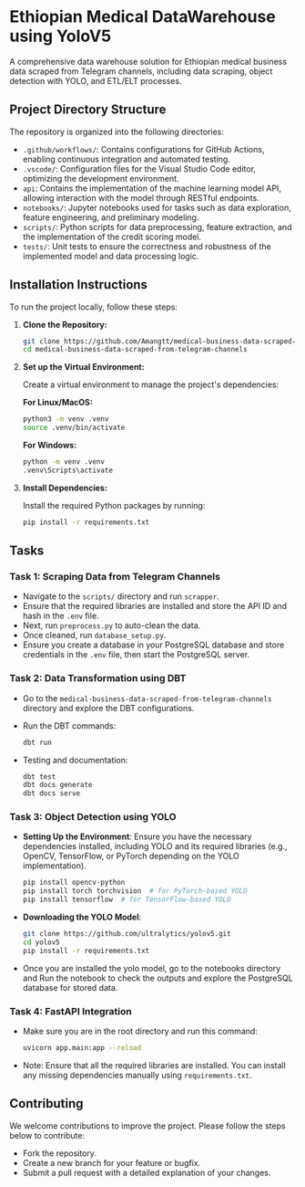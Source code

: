 # Ethiopian Medical DataWarehouse using YoloV5

A comprehensive data warehouse solution for Ethiopian medical business data scraped from Telegram channels, including data scraping, object detection with YOLO, and ETL/ELT processes.
## Project Directory Structure

The repository is organized into the following directories:

- `.github/workflows/`: Contains configurations for GitHub Actions, enabling continuous integration and automated testing.
- `.vscode/`: Configuration files for the Visual Studio Code editor, optimizing the development environment.
- `api`: Contains the implementation of the machine learning model API, allowing interaction with the model through RESTful endpoints.
- `notebooks/`: Jupyter notebooks used for tasks such as data exploration, feature engineering, and preliminary modeling.
- `scripts/`: Python scripts for data preprocessing, feature extraction, and the implementation of the credit scoring model.
- `tests/`: Unit tests to ensure the correctness and robustness of the implemented model and data processing logic.

## Installation Instructions

To run the project locally, follow these steps:

1. **Clone the Repository:**

    ```bash
    git clone https://github.com/Amangtt/medical-business-data-scraped-from-telegram-channels.git
    cd medical-business-data-scraped-from-telegram-channels
    ```

2. **Set up the Virtual Environment:**

    Create a virtual environment to manage the project's dependencies:

    **For Linux/MacOS:**

    ```bash
    python3 -m venv .venv
    source .venv/bin/activate
    ```

    **For Windows:**

    ```bash
    python -m venv .venv
    .venv\Scripts\activate
    ```

3. **Install Dependencies:**

    Install the required Python packages by running:

    ```bash
    pip install -r requirements.txt
    ```

## Tasks

### Task 1: Scraping Data from Telegram Channels

- Navigate to the `scripts/` directory and run `scrapper`.
- Ensure that the required libraries are installed and store the API ID and hash in the `.env` file.
- Next, run `preprocess.py` to auto-clean the data.
- Once cleaned, run `database_setup.py`.
- Ensure you create a database in your PostgreSQL database and store credentials in the `.env` file, then start the PostgreSQL server.

### Task 2: Data Transformation using DBT

- Go to the `medical-business-data-scraped-from-telegram-channels` directory and explore the DBT configurations.
- Run the DBT commands:

    ```bash
    dbt run
    ```

- Testing and documentation:

    ```bash
    dbt test
    dbt docs generate
    dbt docs serve
    ```

### Task 3: Object Detection using YOLO

- **Setting Up the Environment**: Ensure you have the necessary dependencies installed, including YOLO and its required libraries (e.g., OpenCV, TensorFlow, or PyTorch depending on the YOLO implementation).

    ```bash
    pip install opencv-python
    pip install torch torchvision  # for PyTorch-based YOLO
    pip install tensorflow  # for TensorFlow-based YOLO
    ```

- **Downloading the YOLO Model**:

    ```bash
    git clone https://github.com/ultralytics/yolov5.git
    cd yolov5
    pip install -r requirements.txt
    ```

- Once you are installed the yolo model, go to the notebooks directory and Run the notebook to check the outputs and explore the PostgreSQL database for stored data.

### Task 4: FastAPI Integration

- Make sure you are in the root directory and run this command:

    ```bash
    uvicorn app.main:app --reload
    ```

- Note: Ensure that all the required libraries are installed. You can install any missing dependencies manually using `requirements.txt`.

## Contributing

We welcome contributions to improve the project. Please follow the steps below to contribute:

- Fork the repository.
- Create a new branch for your feature or bugfix.
- Submit a pull request with a detailed explanation of your changes.
